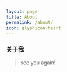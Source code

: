 ```yaml
---
layout: page
title: About
permalink: /about/
icon: glyphicon-heart
---
```


### 关于我

> see you again!